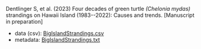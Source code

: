 Dentlinger S, et al. (2023) Four decades of green turtle _(Chelonia mydas)_ strandings on Hawaii Island (1983--2022): Causes and trends. [Manuscript in preparation]

- data (csv): [BigIslandStrandings.csv](BigIslandStrandings.csv)
- metadata: [BigIslandStrandings.txt](BigIslandStrandings.txt)

